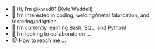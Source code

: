 - 👋 Hi, I’m @kwad81 (Kyle Waddell)
- 👀 I’m interested in coding, welding/metal fabrication, and fostering/adoption.
- 🌱 I’m currently learning Bash, SQL, and Python!
- 💞️ I’m looking to collaborate on ...
- 📫 How to reach me ...

<!---
kwad81/kwad81 is a ✨ special ✨ repository because its `README.md` (this file) appears on your GitHub profile.
You can click the Preview link to take a look at your changes.
--->
